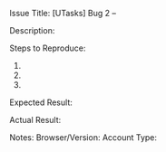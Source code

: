 Issue Title: [UTasks] Bug 2 – <short summary>

Description:
<one-sentence description>

Steps to Reproduce:
1) <step one>
2) <step two>
3) <step three>

Expected Result:
<what you expected>

Actual Result:
<what actually happened>

Notes:
Browser/Version:
Account Type:
